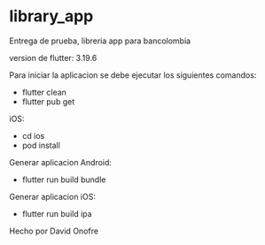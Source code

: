 # library_app

Entrega de prueba, libreria app para bancolombia

version de flutter: 3.19.6

Para iniciar la aplicacion se debe ejecutar los siguientes comandos:

- flutter clean
- flutter pub get

iOS:
- cd ios
- pod install 

Generar aplicacion Android:
- flutter run build bundle 

Generar aplicacion iOS:
- flutter run build ipa

Hecho por David Onofre